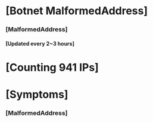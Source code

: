 # [Botnet MalformedAddress]
### [MalformedAddress]
#### [Updated every 2~3 hours]

# [Counting 941 IPs]

# [Symptoms] 
###   [MalformedAddress]
